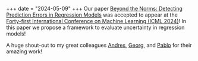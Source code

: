 +++
date = "2024-05-09"
+++
Our paper [Beyond the Norms: Detecting Prediction Errors in Regression Models](https://hal.science/hal-04575936/document) was accepted to appear at the [Forty-first International Conference on Machine Learning (ICML 2024)](https://icml.cc/)! In this paper we propose a framework to evaluate uncertainty
in regression models!

A huge shout-out to my great colleagues [Andres](https://scholar.google.com/citations?user=TQWIH9oAAAAJ&hl=en), [Georg](https://scholar.google.at/citations?user=5lv1oKAAAAAJ&hl=en), and [Pablo](https://sites.google.com/mila.quebec/pablo-piantanida/home) for their amazing work!
